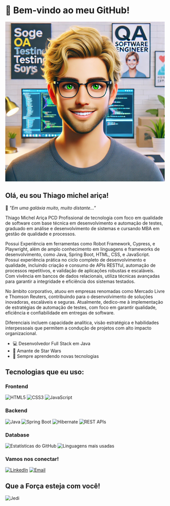 # 🌌 Bem-vindo ao meu GitHub!
![Avatar](Avatar.jpeg)

## Olá, eu sou Thiago michel ariça!

🌌 *"Em uma galáxia muito, muito distante..."*

Thiago Michel Ariça PCD Profissional de tecnologia com foco em qualidade de software com base técnica em desenvolvimento e automação de testes, graduado em análise e desenvolvimento de sistemas e cursando MBA em gestão de qualidade e processos. 

Possui Experiência em ferramentas como Robot Framework, Cypress, e Playwright, além de amplo conhecimento em linguagens e frameworks de desenvolvimento, como Java, Spring Boot, HTML, CSS, e JavaScript. Possui experiência prática no ciclo completo de desenvolvimento e qualidade, incluindo criação e consumo de APIs RESTful, automação de processos repetitivos, e validação de aplicações robustas e escaláveis. Com vivência em bancos de dados relacionais, utiliza técnicas avançadas para garantir a integridade e eficiência dos sistemas testados. 

No âmbito corporativo, atuou em empresas renomadas como Mercado Livre e Thomson Reuters, contribuindo para o desenvolvimento de soluções inovadoras, escaláveis e seguras. Atualmente, dedico-me à implementação de estratégias de automação de testes, com foco em garantir qualidade, eficiência e confiabilidade em entregas de software. 

Diferenciais incluem capacidade analítica, visão estratégica e habilidades interpessoais que permitem a condução de projetos com alto impacto organizacional.

- 💻 Desenvolvedor Full Stack em Java
- 🚀 Amante de Star Wars
- 🌟 Sempre aprendendo novas tecnologias

## Tecnologias que eu uso:

### Frontend
![HTML5](https://img.shields.io/badge/HTML5-black?style=flat-square&logo=html5)
![CSS3](https://img.shields.io/badge/CSS3-black?style=flat-square&logo=css3)
![JavaScript](https://img.shields.io/badge/JavaScript-black?style=flat-square&logo=javascript)

### Backend
![Java](https://img.shields.io/badge/Java-black?style=flat-square&logo=java)
![Spring Boot](https://img.shields.io/badge/Spring%20Boot-black?style=flat-square&logo=springboot)
![Hibernate](https://img.shields.io/badge/Hibernate-black?style=flat-square&logo=hibernate)
![REST APIs](https://img.shields.io/badge/REST%20APIs-black?style=flat-square&logo=rest)

### Database

![Estatísticas do GitHub](https://github-readme-stats.vercel.app/api?username=MIOCHELT-BR&show_icons=true&theme=dark)
![Linguagens mais usadas](https://github-readme-stats.vercel.app/api/top-langs/?username=MIOCHELT-BR&layout=compact&theme=dark)


### Vamos nos conectar!

[![LinkedIn](https://img.shields.io/badge/LinkedIn-black?style=flat-square&logo=linkedin)](https://www.linkedin.com/in/thiago-michel-ari%C3%A7a-pcd-7a8027163/)
 [![Email](https://img.shields.io/badge/Email-black?style=flat-square&logo=gmail)](mailto:thiago.arica@outlook.com)


## Que a Força esteja com você!

![Jedi](https://th.bing.com/th/id/R.01b2ecf2b9fb20ed40b761164207d3b4?rik=DVAhaky%2bMS0T%2fw&pid=ImgRaw&r=0)
